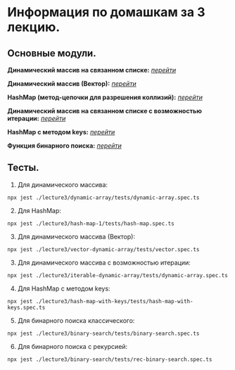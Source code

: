 # Информация по домашкам за 3 лекцию.

## Основные модули.

**Динамический массив на связанном списке:** [_перейти_](./dynamic-array/modules/dynamic-array.ts)

**Динамический массив (Вектор):** [_перейти_](./vector-dynamic-array/modules/vector.ts)

**HashMap (метод-цепочки для разрешения коллизий):** [_перейти_](./hash-map-1/modules/hash-map.ts)

**Динамический массив на связанном списке с возможностью итерации:** [_перейти_](./iterable-dynamic-array/modules/dynamic-array.ts)

**HashMap с методом keys:** [_перейти_](./hash-map-with-keys/modules/hash-map.ts)

**Функция бинарного поиска:** [_перейти_](./binary-search/binary-search.ts)

## Тесты.

1. Для динамического массива:

```
npx jest ./lecture3/dynamic-array/tests/dynamic-array.spec.ts
```

2. Для HashMap:

```
npx jest ./lecture3/hash-map-1/tests/hash-map.spec.ts
```

3. Для динамического массива (Вектор):

```
npx jest ./lecture3/vector-dynamic-array/tests/vector.spec.ts
```

3. Для динамического массива с возможностью итерации:

```
npx jest ./lecture3/iterable-dynamic-array/tests/dynamic-array.spec.ts
```

4. Для HashMap с методом keys:

```
npx jest ./lecture3/hash-map-with-keys/tests/hash-map-with-keys.spec.ts
```

5. Для бинарного поиска классического:

```
npx jest ./lecture3/binary-search/tests/binary-search.spec.ts
```

6. Для бинарного поиска с рекурсией:

```
npx jest ./lecture3/binary-search/tests/rec-binary-search.spec.ts
```
